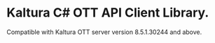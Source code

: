 # Kaltura C# OTT API Client Library.
Compatible with Kaltura OTT server version 8.5.1.30244 and above.
